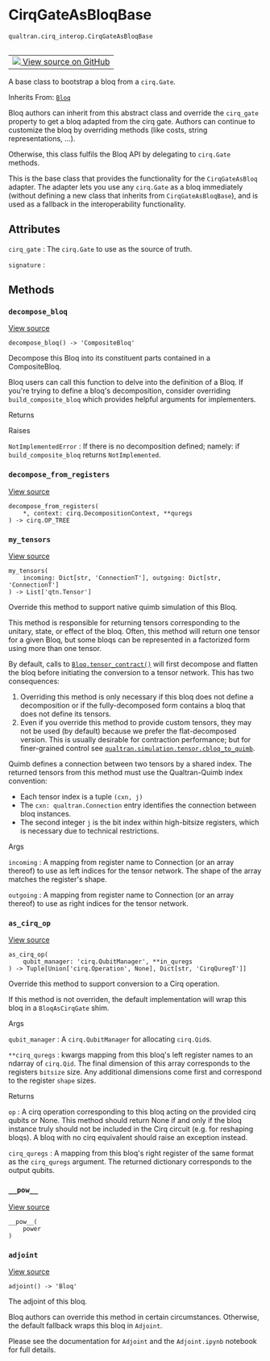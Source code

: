 # CirqGateAsBloqBase
`qualtran.cirq_interop.CirqGateAsBloqBase`


<table class="tfo-notebook-buttons tfo-api nocontent" align="left">
<td>
  <a target="_blank" href="https://github.com/quantumlib/Qualtran/blob/main/qualtran/cirq_interop/_cirq_to_bloq.py#L74-L136">
    <img src="https://www.tensorflow.org/images/GitHub-Mark-32px.png" />
    View source on GitHub
  </a>
</td>
</table>



A base class to bootstrap a bloq from a `cirq.Gate`.

Inherits From: [`Bloq`](../../qualtran/Bloq.md)

<!-- Placeholder for "Used in" -->

Bloq authors can inherit from this abstract class and override the `cirq_gate` property
to get a bloq adapted from the cirq gate. Authors can continue to customize the bloq
by overriding methods (like costs, string representations, ...).

Otherwise, this class fulfils the Bloq API by delegating to `cirq.Gate` methods.

This is the base class that provides the functionality for the `CirqGateAsBloq` adapter.
The adapter lets you use any `cirq.Gate` as a bloq immediately (without defining a new class
that inherits from `CirqGateAsBloqBase`), and is used as a fallback in the interoperability
functionality.



<h2 class="add-link">Attributes</h2>

`cirq_gate`<a id="cirq_gate"></a>
: The `cirq.Gate` to use as the source of truth.

`signature`<a id="signature"></a>
: &nbsp;




## Methods

<h3 id="decompose_bloq"><code>decompose_bloq</code></h3>

<a target="_blank" class="external" href="https://github.com/quantumlib/Qualtran/blob/main/qualtran/cirq_interop/_cirq_to_bloq.py#L104-L105">View source</a>

<pre class="devsite-click-to-copy prettyprint lang-py tfo-signature-link">
<code>decompose_bloq() -> 'CompositeBloq'
</code></pre>

Decompose this Bloq into its constituent parts contained in a CompositeBloq.

Bloq users can call this function to delve into the definition of a Bloq. If you're
trying to define a bloq's decomposition, consider overriding `build_composite_bloq`
which provides helpful arguments for implementers.

Returns




Raises

`NotImplementedError`
: If there is no decomposition defined; namely: if
  `build_composite_bloq` returns `NotImplemented`.




<h3 id="decompose_from_registers"><code>decompose_from_registers</code></h3>

<a target="_blank" class="external" href="https://github.com/quantumlib/Qualtran/blob/main/qualtran/cirq_interop/_cirq_to_bloq.py#L107-L114">View source</a>

<pre class="devsite-click-to-copy prettyprint lang-py tfo-signature-link">
<code>decompose_from_registers(
    *, context: cirq.DecompositionContext, **quregs
) -> cirq.OP_TREE
</code></pre>




<h3 id="my_tensors"><code>my_tensors</code></h3>

<a target="_blank" class="external" href="https://github.com/quantumlib/Qualtran/blob/main/qualtran/cirq_interop/_cirq_to_bloq.py#L116-L121">View source</a>

<pre class="devsite-click-to-copy prettyprint lang-py tfo-signature-link">
<code>my_tensors(
    incoming: Dict[str, 'ConnectionT'], outgoing: Dict[str, 'ConnectionT']
) -> List['qtn.Tensor']
</code></pre>

Override this method to support native quimb simulation of this Bloq.

This method is responsible for returning tensors corresponding to the unitary, state, or
effect of the bloq. Often, this method will return one tensor for a given Bloq, but
some bloqs can be represented in a factorized form using more than one tensor.

By default, calls to <a href="../../qualtran/Bloq.html#tensor_contract"><code>Bloq.tensor_contract()</code></a> will first decompose and flatten the bloq
before initiating the conversion to a tensor network. This has two consequences:
 1) Overriding this method is only necessary if this bloq does not define a decomposition
    or if the fully-decomposed form contains a bloq that does not define its tensors.
 2) Even if you override this method to provide custom tensors, they may not be used
    (by default) because we prefer the flat-decomposed version. This is usually desirable
    for contraction performance; but for finer-grained control see
    <a href="../../qualtran/simulation/tensor/cbloq_to_quimb.html"><code>qualtran.simulation.tensor.cbloq_to_quimb</code></a>.

Quimb defines a connection between two tensors by a shared index. The returned tensors
from this method must use the Qualtran-Quimb index convention:
 - Each tensor index is a tuple `(cxn, j)`
 - The `cxn: qualtran.Connection` entry identifies the connection between bloq instances.
 - The second integer `j` is the bit index within high-bitsize registers,
   which is necessary due to technical restrictions.

Args

`incoming`
: A mapping from register name to Connection (or an array thereof) to use as
  left indices for the tensor network. The shape of the array matches the register's
  shape.

`outgoing`
: A mapping from register name to Connection (or an array thereof) to use as
  right indices for the tensor network.




<h3 id="as_cirq_op"><code>as_cirq_op</code></h3>

<a target="_blank" class="external" href="https://github.com/quantumlib/Qualtran/blob/main/qualtran/cirq_interop/_cirq_to_bloq.py#L123-L127">View source</a>

<pre class="devsite-click-to-copy prettyprint lang-py tfo-signature-link">
<code>as_cirq_op(
    qubit_manager: 'cirq.QubitManager', **in_quregs
) -> Tuple[Union['cirq.Operation', None], Dict[str, 'CirqQuregT']]
</code></pre>

Override this method to support conversion to a Cirq operation.

If this method is not overriden, the default implementation will wrap this bloq
in a `BloqAsCirqGate` shim.

Args

`qubit_manager`
: A `cirq.QubitManager` for allocating `cirq.Qid`s.

`**cirq_quregs`
: kwargs mapping from this bloq's left register names to an ndarray of
  `cirq.Qid`. The final dimension of this array corresponds to the registers
  `bitsize` size. Any additional dimensions come first and correspond to the
  register `shape` sizes.




Returns

`op`
: A cirq operation corresponding to this bloq acting on the provided cirq qubits or
  None. This method should return None if and only if the bloq instance truly should
  not be included in the Cirq circuit (e.g. for reshaping bloqs). A bloq with no cirq
  equivalent should raise an exception instead.

`cirq_quregs`
: A mapping from this bloq's right register of the same format as the
  `cirq_quregs` argument. The returned dictionary corresponds to the output qubits.




<h3 id="__pow__"><code>__pow__</code></h3>

<a target="_blank" class="external" href="https://github.com/quantumlib/Qualtran/blob/main/qualtran/cirq_interop/_cirq_to_bloq.py#L129-L130">View source</a>

<pre class="devsite-click-to-copy prettyprint lang-py tfo-signature-link">
<code>__pow__(
    power
)
</code></pre>




<h3 id="adjoint"><code>adjoint</code></h3>

<a target="_blank" class="external" href="https://github.com/quantumlib/Qualtran/blob/main/qualtran/cirq_interop/_cirq_to_bloq.py#L132-L133">View source</a>

<pre class="devsite-click-to-copy prettyprint lang-py tfo-signature-link">
<code>adjoint() -> 'Bloq'
</code></pre>

The adjoint of this bloq.

Bloq authors can override this method in certain circumstances. Otherwise, the default
fallback wraps this bloq in `Adjoint`.

Please see the documentation for `Adjoint` and the `Adjoint.ipynb` notebook for full
details.



